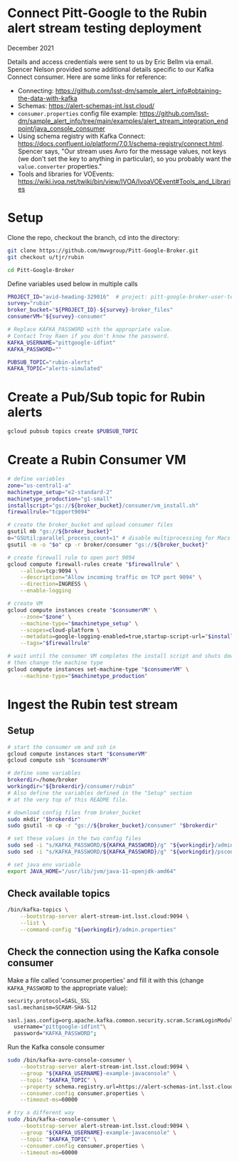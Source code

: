 # Connect Pitt-Google to the Rubin alert stream testing deployment

December 2021

Details and access credentials were sent to us by Eric Bellm via email.
Spencer Nelson provided some additional details specific to our Kafka Connect consumer.
Here are some links for reference:

- Connecting: https://github.com/lsst-dm/sample_alert_info#obtaining-the-data-with-kafka
- Schemas: https://alert-schemas-int.lsst.cloud/
- `consumer.properties` config file example: https://github.com/lsst-dm/sample_alert_info/tree/main/examples/alert_stream_integration_endpoint/java_console_consumer
- Using schema registry with Kafka Connect: https://docs.confluent.io/platform/7.0.1/schema-registry/connect.html. Spencer says, "Our stream uses Avro for the message values, not keys (we don't set the key to anything in particular), so you probably want the `value.converter` properties."
- Tools and libraries for VOEvents: https://wiki.ivoa.net/twiki/bin/view/IVOA/IvoaVOEvent#Tools_and_Libraries

# Setup

Clone the repo, checkout the branch, cd into the directory:

```bash
git clone https://github.com/mwvgroup/Pitt-Google-Broker.git
git checkout u/tjr/rubin

cd Pitt-Google-Broker
```

Define variables used below in multiple calls

```bash
PROJECT_ID="avid-heading-329016"  # project: pitt-google-broker-user-test
survey="rubin"
broker_bucket="${PROJECT_ID}-${survey}-broker_files"
consumerVM="${survey}-consumer"

# Replace KAFKA_PASSWORD with the appropriate value.
# Contact Troy Raen if you don't know the password.
KAFKA_USERNAME="pittgoogle-idfint"
KAFKA_PASSWORD=""

PUBSUB_TOPIC="rubin-alerts"
KAFKA_TOPIC="alerts-simulated"
```

# Create a Pub/Sub topic for Rubin alerts

```bash
gcloud pubsub topics create $PUBSUB_TOPIC
```

# Create a Rubin Consumer VM

```bash
# define variables
zone="us-central1-a"
machinetype_setup="e2-standard-2"
machinetype_production="g1-small"
installscript="gs://${broker_bucket}/consumer/vm_install.sh"
firewallrule="tcpport9094"

# create the broker_bucket and upload consumer files
gsutil mb "gs://${broker_bucket}"
o="GSUtil:parallel_process_count=1" # disable multiprocessing for Macs
gsutil -m -o "$o" cp -r broker/consumer "gs://${broker_bucket}"

# create firewall rule to open port 9094
gcloud compute firewall-rules create "$firewallrule" \
    --allow=tcp:9094 \
    --description="Allow incoming traffic on TCP port 9094" \
    --direction=INGRESS \
    --enable-logging

# create VM
gcloud compute instances create "$consumerVM" \
    --zone="$zone" \
    --machine-type="$machinetype_setup" \
    --scopes=cloud-platform \
    --metadata=google-logging-enabled=true,startup-script-url="$installscript" \
    --tags="$firewallrule"

# wait until the consumer VM completes the install script and shuts down
# then change the machine type
gcloud compute instances set-machine-type "$consumerVM" \
    --machine-type="$machinetype_production"
```

# Ingest the Rubin test stream

## Setup

```bash
# start the consumer vm and ssh in
gcloud compute instances start "$consumerVM"
gcloud compute ssh "$consumerVM"

# define some variables
brokerdir=/home/broker
workingdir="${brokerdir}/consumer/rubin"
# Also define the variables defined in the "Setup" section
# at the very top of this README file.

# download config files from broker_bucket
sudo mkdir "$brokerdir"
sudo gsutil -m cp -r "gs://${broker_bucket}/consumer" "$brokerdir"

# set these values in the two config files
sudo sed -i "s/KAFKA_PASSWORD/${KAFKA_PASSWORD}/g" "${workingdir}/admin.properties"
sudo sed -i "s/KAFKA_PASSWORD/${KAFKA_PASSWORD}/g" "${workingdir}/psconnect-worker.properties"

# set java env variable
export JAVA_HOME="/usr/lib/jvm/java-11-openjdk-amd64"
```

## Check available topics

```bash
/bin/kafka-topics \
    --bootstrap-server alert-stream-int.lsst.cloud:9094 \
    --list \
    --command-config "${workingdir}/admin.properties"
```

## Check the connection using the Kafka console consumer

Make a file called 'consumer.properties' and fill it with this
(change `KAFKA_PASSWORD` to the appropriate value):

```bash
security.protocol=SASL_SSL
sasl.mechanism=SCRAM-SHA-512

sasl.jaas.config=org.apache.kafka.common.security.scram.ScramLoginModule required \
  username="pittgoogle-idfint"\
  password="KAFKA_PASSWORD";
```

Run the Kafka console consumer

```bash
sudo /bin/kafka-avro-console-consumer \
    --bootstrap-server alert-stream-int.lsst.cloud:9094 \
    --group "${KAFKA_USERNAME}-example-javaconsole" \
    --topic "$KAFKA_TOPIC" \
    --property schema.registry.url=https://alert-schemas-int.lsst.cloud \
    --consumer.config consumer.properties \
    --timeout-ms=60000

# try a different way
sudo /bin/kafka-console-consumer \
    --bootstrap-server alert-stream-int.lsst.cloud:9094 \
    --group "${KAFKA_USERNAME}-example-javaconsole" \
    --topic "$KAFKA_TOPIC" \
    --consumer.config consumer.properties \
    --timeout-ms=60000
```
